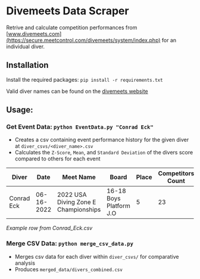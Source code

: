 ﻿# Divemeets Data Scraper
Retrive and calculate competition performances from [www.divemeets.com](https://secure.meetcontrol.com/divemeets/system/index.php) for an individual diver. 

## Installation
Install the required packages:
    `pip install -r requirements.txt`

Valid diver names can be found on the [divemeets website](https://secure.meetcontrol.com/divemeets/system/memberlist.php)

## Usage: 

### Get Event Data: `python EventData.py "Conrad Eck"`
* Creates a csv containing event performance history for the given diver at `diver_csvs/<diver_name>.csv`
* Calculates the `Z-Score`, `Mean`, and `Standard Deviation` of the divers score compared to others for each event

| Diver      | Date       | Meet Name                               | Board                    | Place | Competitors Count | Final Score | Z-Score | Mean  | Standard Deviation |
|------------|------------|-----------------------------------------|--------------------------|-------|-------------------|-------------|---------|-------|-------------------|
| Conrad Eck | 06-16-2022 | 2022 USA Diving Zone E Championships   | 16-18 Boys Platform J.O  | 5     | 23                | 440.95      | 0.84    | 372.55| 81.5              |

*Example row from Conrad_Eck.csv*

### Merge CSV Data: `python merge_csv_data.py`
* Merges csv data for each diver within `diver_csvs/` for comparative analysis
* Produces `merged_data/divers_combined.csv`

